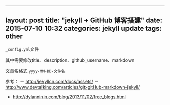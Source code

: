 
---
layout: post
title:  "jekyll + GitHub 博客搭建"
date:   2015-07-10 10:32
categories: jekyll update
tags: other
---

`_config.yml`文件

其中需要修改title、description、github_username、markdown

文章名格式
`yyyy-MM-DD-文件名`


参考：
－ <http://jekyllcn.com/docs/assets/>
－ <http://www.devtalking.com/articles/git-gitHub-markdown-jekyll/>
- <http://dylanninin.com/blog/2013/11/02/free_blogs.html>